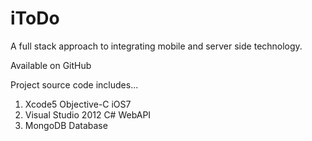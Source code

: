 iToDo
=====

A full stack approach to integrating mobile and server side technology.

Available on GitHub

Project source code includes...

1. Xcode5 Objective-C iOS7
2. Visual Studio 2012 C# WebAPI
3. MongoDB Database

